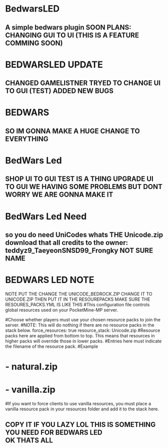 # BedwarsLED
A simple bedwars plugin
SOON PLANS:
CHANGING GUI TO UI (THIS IS A FEATURE COMMING SOON)
------------------------------------------------------------
# BEDWARSLED UPDATE
CHANGED GAMELISTNER
TRYED TO CHANGE UI TO GUI (TEST)
ADDED NEW BUGS
------------------------------------------------------------
# BEDWARS
SO IM GONNA MAKE A HUGE CHANGE 
TO EVERYTHING 
-------------------------------------------------------------
# BedWars Led
SHOP UI TO GUI TEST IS A THING
UPGRADE UI TO GUI WE HAVING SOME PROBLEMS 
BUT DONT WORRY WE ARE GONNA MAKE IT
--------------------------------------------------------------
# BedWars Led Need
so you do need UniCodes 
whats THE Unicode.zip download that
all credits to the owner:
teddyz9_TaeyeonSNSD99_Frongky
NOT SURE NAME
-----------------------------------------------------------------
# BEDWARS LED NOTE
NOTE PUT 
THE CHANGE THE UNICODE_BEDROCK.ZIP
CHANGE IT TO UNICODE.ZIP
THEN PUT IT IN THE RESOUREPACKS
MAKE SURE
THE RESOURES_PACKS.YML IS LIKE THIS
#This configuration file controls global resources used on your PocketMine-MP server.

#Choose whether players must use your chosen resource packs to join the server.
#NOTE: This will do nothing if there are no resource packs in the stack below.
force_resources: true
resource_stack:
  Unicode.zip
  #Resource packs here are applied from bottom to top. This means that resources in higher packs will override those in lower packs.
  #Entries here must indicate the filename of the resource pack.
  #Example
  # - natural.zip
  # - vanilla.zip
  #If you want to force clients to use vanilla resources, you must place a vanilla resource pack in your resources folder and add it to the stack here.
  
  COPY IT IF YOU LAZY LOL
  THIS IS SOMETHING YOU NEED FOR BEDWARS LED  
  OK THATS ALL 
-----------------------------------------------------------------
